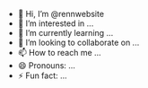 - 👋 Hi, I’m @rennwebsite
- 👀 I’m interested in ...
- 🌱 I’m currently learning ...
- 💞️ I’m looking to collaborate on ...
- 📫 How to reach me ...
- 😄 Pronouns: ...
- ⚡ Fun fact: ...

<!---
rennwebsite/rennwebsite is a ✨ special ✨ repository because its `README.md` (this file) appears on your GitHub profile.
You can click the Preview link to take a look at your changes.
--->
